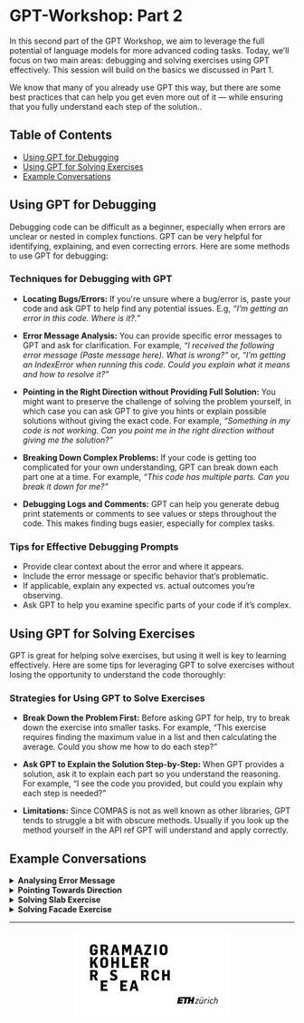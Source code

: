 # GPT-Workshop: Part 2

In this second part of the GPT Workshop, we aim to leverage the full potential of language models for more advanced coding tasks. Today, we’ll focus on two main areas: debugging and solving exercises using GPT effectively. This session will build on the basics we discussed in Part 1.

We know that many of you already use GPT this way, but there are some best practices that can help you get even more out of it — while ensuring that you fully understand each step of the solution..

## Table of Contents

* [Using GPT for Debugging ](#using-gpt-for-debugging)
* [Using GPT for Solving Exercises](#using-gpt-for-solving-exercises)
* [Example Conversations](#example-conversations)

## Using GPT for Debugging

Debugging code can be difficult as a beginner, especially when errors are unclear or nested in complex functions. GPT can be very helpful for identifying, explaining, and even correcting errors. Here are some methods to use GPT for debugging:

### Techniques for Debugging with GPT

- **Locating Bugs/Errors:** If you're unsure where a bug/error is, paste your code and ask GPT to help find any potential issues. E.g, *“I’m getting an error in this code. Where is it?.”*

- **Error Message Analysis:** You can provide specific error messages to GPT and ask for clarification. For example, *“I received the following error message (Paste message here). What is wrong?”* or, *“I’m getting an IndexError when running this code. Could you explain what it means and how to resolve it?”*

- **Pointing in the Right Direction without Providing Full Solution:** You might want to preserve the challenge of solving the problem yourself, in which case you can ask GPT to give you hints or explain possible solutions without giving the exact code. For example, *“Something in my code is not working. Can you point me in the right direction without giving me the solution?”*

- **Breaking Down Complex Problems:** If your code is getting too complicated for your own understanding, GPT can break down each part one at a time. For example, *“This code has multiple parts. Can you break it down for me?”*

- **Debugging Logs and Comments:** GPT can help you generate debug print statements or comments to see values or steps throughout the code. This makes finding bugs easier, especially for complex tasks.

### Tips for Effective Debugging Prompts

- Provide clear context about the error and where it appears.
- Include the error message or specific behavior that’s problematic.
- If applicable, explain any expected vs. actual outcomes you’re observing.
- Ask GPT to help you examine specific parts of your code if it’s complex.

## Using GPT for Solving Exercises

GPT is great for helping solve exercises, but using it well is key to learning effectively. Here are some tips for leveraging GPT to solve exercises without losing the opportunity to understand the code thoroughly:

### Strategies for Using GPT to Solve Exercises

- **Break Down the Problem First:** Before asking GPT for help, try to break down the exercise into smaller tasks. For example, “This exercise requires finding the maximum value in a list and then calculating the average. Could you show me how to do each step?”

- **Ask GPT to Explain the Solution Step-by-Step:** When GPT provides a solution, ask it to explain each part so you understand the reasoning. For example, “I see the code you provided, but could you explain why each step is needed?”

- **Limitations:** Since COMPAS is not as well known as other libraries, GPT tends to struggle a bit with obscure methods. Usually if you look up the method yourself in the API ref GPT will understand and apply correctly.

## Example Conversations

<details>
  <summary><b> Analysing Error Message </b></summary>

![Forum Question](./images/GPT-tutoring2_error-message.jpg)

</details>

<details>
  <summary><b> Pointing Towards Direction </b></summary>

![Forum Question](./images/GPT-tutoring2_hinting.jpg)

</details>

<details>
  <summary><b> Solving Slab Exercise </b></summary>

![Forum Question](./images/GPT-tutoring2_slab-class.jpg)

</details>

<details>
  <summary><b> Solving Facade Exercise </b></summary>

![Forum Question](./images/GPT-tutoring2_facade-class.jpg)

</details>


---

<p align="middle">
<img src="../.static/gkr-logo.png" alt="Gramazio Kohler Research" height="150"/>
</p>